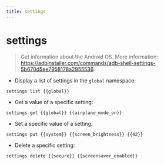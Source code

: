 ```yaml
---
title: settings
---
```

# settings

> Get information about the Android OS.
> More information: <https://adbinstaller.com/commands/adb-shell-settings-5b670d5ee7958178a2955536>.

- Display a list of settings in the `global` namespace:

`settings list {{global}}`

- Get a value of a specific setting:

`settings get {{global}} {{airplane_mode_on}}`

- Set a specific value of a setting:

`settings put {{system}} {{screen_brightness}} {{42}}`

- Delete a specific setting:

`settings delete {{secure}} {{screensaver_enabled}}`
